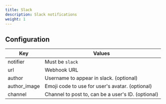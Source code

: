 ```yaml
---
title: Slack
description: Slack notifications
weight: 1
---
```


## Configuration

| Key          | Values                                             |
|--------------|----------------------------------------------------|
| notifier     | Must be `slack`                                    |
| url          | Webhook URL                                        |
| author       | Username to appear in slack. (optional)            |
| author_image | Emoji code to use for user's avatar. (optional)    |
| channel      | Channel to post to, can be a user's ID. (optional) |

